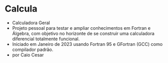 # Calcula
- Calculadora Geral
- Projeto pessoal para testar e ampliar conhecimentos em Fortran e Álgebra, com objetivo no horizonte de se construir uma calculadora diferencial totalmente funcional.
- Iniciado em Janeiro de 2023 usando Fortran 95 e GFortran (GCC) como compilador padrão.
- por Caio Cesar
